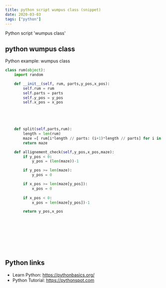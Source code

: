 ```yaml
---
title: python script wumpus class (snippet)
date: 2020-03-03
tags: ["python"]
---
```

Python script 'wumpus class'


## python wumpus class

Python example: wumpus class

```python
class rum(object):
    import random

    def __init__(self, rum, parts,y_pos,x_pos):
        self.rum = rum
        self.parts = parts
        self.y_pos = y_pos
        self.x_pos = x_pos



  

    def split(self,parts,rum):
        length = len(rum)
        maze =[ rum[i*length // parts: (i+1)*length // parts] for i in range(parts) ]
        return maze

    def allignement_check(self,y_pos,x_pos,maze):
        if y_pos < 0:
            y_pos = (len(maze))-1

        if y_pos >= len(maze):
            y_pos = 0

        if x_pos >= len(maze[y_pos]):
            x_pos = 0
        
        if x_pos < 0:
            x_pos = len(maze[y_pos])-1

        return y_pos,x_pos



            

        

  


```

## Python links

- Learn Python: https://pythonbasics.org/
- Python Tutorial: https://pythonspot.com

